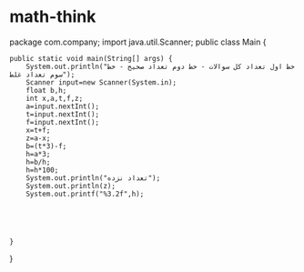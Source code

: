 # math-think
package com.company;
import java.util.Scanner;
public class Main {

    public static void main(String[] args) {
        System.out.println("خط اول تعداد کل سوالات - خط دوم تعداد صحیح - خط سوم تعداد غلط");
        Scanner input=new Scanner(System.in);
        float b,h;
        int x,a,t,f,z;
        a=input.nextInt();
        t=input.nextInt();
        f=input.nextInt();
        x=t+f;
        z=a-x;
        b=(t*3)-f;
        h=a*3;
        h=b/h;
        h=h*100;
        System.out.println("تعداد نزده");
        System.out.println(z);
        System.out.printf("%3.2f",h);





    }
}
